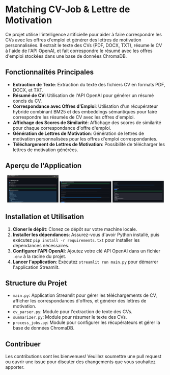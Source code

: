 # Matching CV-Job & Lettre de Motivation

Ce projet utilise l'intelligence artificielle pour aider à faire correspondre les CVs avec les offres d'emploi et générer des lettres de motivation personnalisées. Il extrait le texte des CVs (PDF, DOCX, TXT), résume le CV à l'aide de l'API OpenAI, et fait correspondre le résumé avec les offres d'emploi stockées dans une base de données ChromaDB.

## Fonctionnalités Principales
- **Extraction de Texte**: Extraction du texte des fichiers CV en formats PDF, DOCX, et TXT.
- **Résumé de CV**: Utilisation de l'API OpenAI pour générer un résumé concis du CV.
- **Correspondance avec Offres d'Emploi**: Utilisation d'un récupérateur hybride combinant BM25 et des embeddings sémantiques pour faire correspondre les résumés de CV avec les offres d'emploi.
- **Affichage des Scores de Similarité**: Affichage des scores de similarité pour chaque correspondance d'offre d'emploi.
- **Génération de Lettres de Motivation**: Génération de lettres de motivation personnalisées pour les offres d'emploi correspondantes.
- **Téléchargement de Lettres de Motivation**: Possibilité de télécharger les lettres de motivation générées.

## Aperçu de l'Application

<p align="center">
  <img src="images/Etape 1 & 2.png" alt="Import du CV et résumé" width="32%" />
  <img src="images/Etape 3.png" alt="Correspondance avec offres d'emploi" width="32%" />
  <img src="images/Lettre de motivation.png" alt="Génération de lettre de motivation" width="32%" />
</p>

## Installation et Utilisation
1. **Cloner le dépôt**: Clonez ce dépôt sur votre machine locale.
2. **Installer les dépendances**: Assurez-vous d'avoir Python installé, puis exécutez `pip install -r requirements.txt` pour installer les dépendances nécessaires.
3. **Configurer l'API OpenAI**: Ajoutez votre clé API OpenAI dans un fichier `.env` à la racine du projet.
4. **Lancer l'application**: Exécutez `streamlit run main.py` pour démarrer l'application Streamlit.

## Structure du Projet
- `main.py`: Application Streamlit pour gérer les téléchargements de CV, afficher les correspondances d'offres, et générer des lettres de motivation.
- `cv_parser.py`: Module pour l'extraction de texte des CVs.
- `summarizer.py`: Module pour résumer le texte des CVs.
- `process_jobs.py`: Module pour configurer les récupérateurs et gérer la base de données ChromaDB.

## Contribuer
Les contributions sont les bienvenues! Veuillez soumettre une pull request ou ouvrir une issue pour discuter des changements que vous souhaitez apporter.

